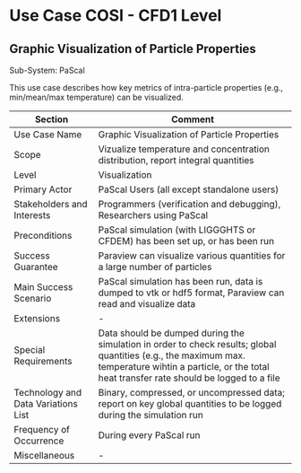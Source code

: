 Use Case COSI - CFD1 Level 
======================
Graphic Visualization of Particle Properties
--------------------------

Sub-System: PaScal

This use case describes how key metrics of intra-particle properties (e.g., min/mean/max temperature) can be visualized.

| Section                             | Comment                                                   |
|-------------------------------------|-----------------------------------------------------------|
| Use Case Name                       | Graphic Visualization of Particle Properties              |
| Scope                               | Vizualize temperature and concentration distribution, report integral quantities |
| Level                               | Visualization                      |
| Primary Actor                       | PaScal Users (all except standalone users)  |
| Stakeholders and Interests          | Programmers (verification and debugging), Researchers using PaScal  |
| Preconditions                       | PaScal simulation (with LIGGGHTS or CFDEM) has been set up, or has been run  |
| Success Guarantee                   | Paraview can visualize various quantities for a large number of particles |
| Main Success Scenario               | PaScal simulation has been run, data is dumped to vtk or hdf5 format, Paraview can read and visualize data  |
| Extensions                          | - |
| Special Requirements                | Data should be dumped during the simulation in order to check results; global quantities (e.g., the maximum max. temperature wihtin a particle, or the total heat transfer rate should be logged to a file  |
| Technology and Data Variations List | Binary, compressed, or uncompressed data; report on key global quantities to be logged during the simulation run |
| Frequency of Occurrence             | During every PaScal run |
| Miscellaneous  	                    | - |

